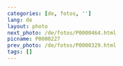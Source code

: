 ```yaml
---
categories: [de, fotos, '']
lang: de
layout: photo
next_photo: /de/fotos/P0000464.html
picname: P0000227
prev_photo: /de/fotos/P0000329.html
tags: []
---
```

